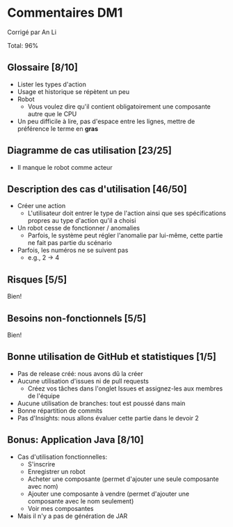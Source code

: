 # Commentaires DM1

Corrigé par An Li

Total: 96%

## Glossaire [8/10]

- Lister les types d'action
- Usage et historique se répètent un peu
- Robot
  - Vous voulez dire qu'il contient obligatoirement une composante autre que le CPU
- Un peu difficile à lire, pas d'espace entre les lignes, mettre de préférence le terme en **gras**

## Diagramme de cas utilisation [23/25]

- Il manque le robot comme acteur

## Description des cas d'utilisation [46/50]

- Créer une action
  - L'utilisateur doit entrer le type de l'action ainsi que ses spécifications propres au type d'action qu'il a choisi
- Un robot cesse de fonctionner / anomalies
  - Parfois, le système peut régler l'anomalie par lui-même, cette partie ne fait pas partie du scénario
- Parfois, les numéros ne se suivent pas
  - e.g., 2 → 4

## Risques [5/5]

Bien!

## Besoins non-fonctionnels [5/5]

Bien!

## Bonne utilisation de GitHub et statistiques [1/5]

- Pas de release créé: nous avons dû la créer
- Aucune utilisation d'issues ni de pull requests
  - Créez vos tâches dans l'onglet Issues et assignez-les aux membres de l'équipe
- Aucune utilisation de branches: tout est poussé dans main
- Bonne répartition de commits
- Pas d'Insights: nous allons évaluer cette partie dans le devoir 2

## Bonus: Application Java [8/10]

- Cas d'utilisation fonctionnelles:
  - S'inscrire
  - Enregistrer un robot
  - Acheter une composante (permet d'ajouter une seule composante avec nom)
  - Ajouter une composante à vendre (permet d'ajouter une composante avec le nom seulement)
  - Voir mes composantes
- Mais il n'y a pas de génération de JAR

